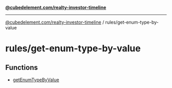 [**@cubedelement.com/realty-investor-timeline**](../../index.md)

---

[@cubedelement.com/realty-investor-timeline](../../modules.md) / rules/get-enum-type-by-value

# rules/get-enum-type-by-value

## Functions

- [getEnumTypeByValue](functions/getEnumTypeByValue.md)
